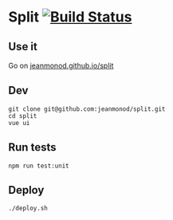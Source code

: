 # Split [![Build Status](https://travis-ci.com/jeanmonod/split.svg?branch=master)](https://travis-ci.com/jeanmonod/split)

## Use it

Go on [jeanmonod.github.io/split](https://jeanmonod.github.io/split)

## Dev

    git clone git@github.com:jeanmonod/split.git
    cd split
    vue ui

## Run tests

    npm run test:unit

## Deploy

    ./deploy.sh
